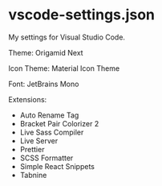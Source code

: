 # vscode-settings.json

My settings for Visual Studio Code.

Theme: Origamid Next

Icon Theme: Material Icon Theme

Font: JetBrains Mono

Extensions:
  - Auto Rename Tag
  - Bracket Pair Colorizer 2
  - Live Sass Compiler
  - Live Server
  - Prettier
  - SCSS Formatter
  - Simple React Snippets
  - Tabnine
